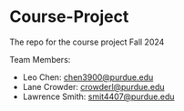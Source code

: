 # Course-Project
The repo for the course project Fall 2024

Team Members:
  - Leo Chen: chen3900@purdue.edu
  - Lane Crowder: crowderl@purdue.edu
  - Lawrence Smith: smit4407@purdue.edu
